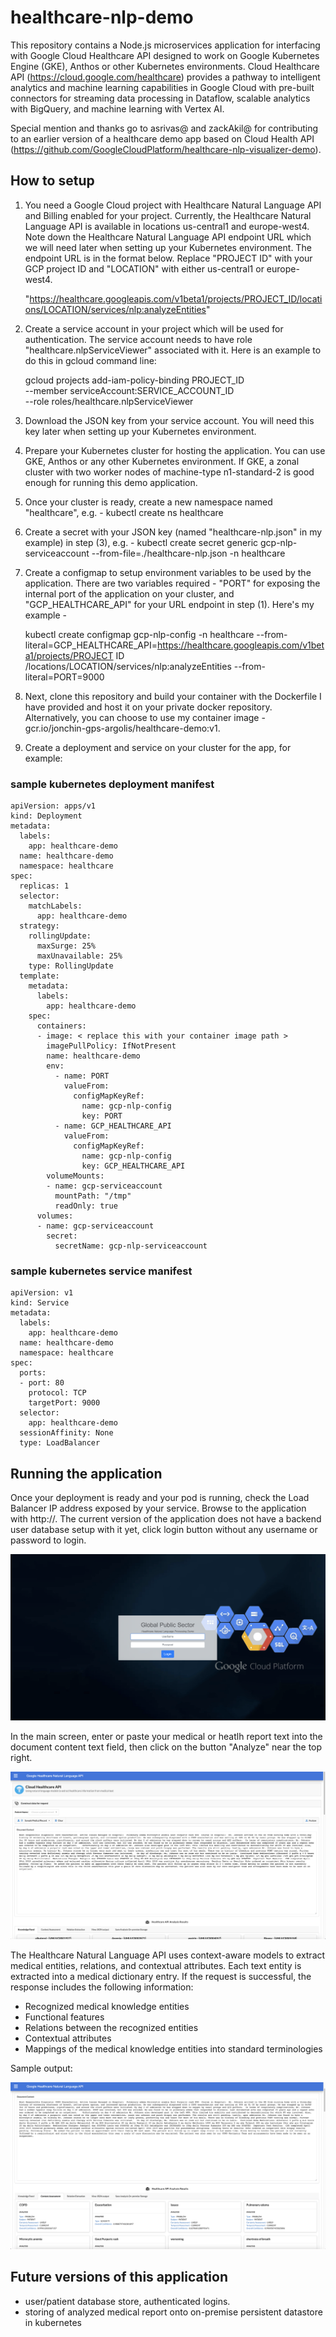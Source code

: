 # healthcare-nlp-demo

This repository contains a Node.js microservices application for interfacing with Google Cloud Healthcare API designed to work on Google Kubernetes Engine (GKE), Anthos or other Kubernetes environments. Cloud Healthcare API (https://cloud.google.com/healthcare) provides a pathway to intelligent analytics and machine learning capabilities in Google Cloud with pre-built connectors for streaming data processing in Dataflow, scalable analytics with BigQuery, and machine learning with Vertex AI.

Special mention and thanks go to asrivas@ and zackAkil@ for contributing to an earlier version of a healthcare demo app based on Cloud Health API (https://github.com/GoogleCloudPlatform/healthcare-nlp-visualizer-demo).

## How to setup

1. You need a Google Cloud project with Healthcare Natural Language API and Billing enabled for your project. Currently, the Healthcare Natural Language API is available in locations us-central1 and europe-west4. Note down the Healthcare Natural Language API endpoint URL which we will need later when setting up your Kubernetes environment. The endpoint URL is in the format below. Replace "PROJECT ID" with your GCP project ID and "LOCATION" with either us-central1 or europe-west4.

   "https://healthcare.googleapis.com/v1beta1/projects/PROJECT_ID/locations/LOCATION/services/nlp:analyzeEntities"
   
   
2. Create a service account in your project which will be used for authentication. The service account needs to have role "healthcare.nlpServiceViewer" associated with it. Here is an example to do this in gcloud command line:

    gcloud projects add-iam-policy-binding PROJECT_ID \
        --member serviceAccount:SERVICE_ACCOUNT_ID \
        --role roles/healthcare.nlpServiceViewer
    
3. Download the JSON key from your service account. You will need this key later when setting up your Kubernetes environment.
4. Prepare your Kubernetes cluster for hosting the application. You can use GKE, Anthos or any other Kubernetes environment. If GKE, a zonal cluster with two worker nodes of machine-type n1-standard-2 is good enough for running this demo application.
5. Once your cluster is ready, create a new namespace named "healthcare", e.g. - kubectl create ns healthcare
6. Create a secret with your JSON key (named "healthcare-nlp.json" in my example) in step (3), e.g. - kubectl create secret generic gcp-nlp-serviceaccount --from-file=./healthcare-nlp.json -n healthcare
7. Create a configmap to setup environment variables to be used by the application. There are two variables required - "PORT" for exposing the internal port of the application on your cluster, and "GCP_HEALTHCARE_API" for your URL endpoint in step (1). Here's my example - 

    kubectl create configmap gcp-nlp-config -n healthcare --from-literal=GCP_HEALTHCARE_API=https://healthcare.googleapis.com/v1beta1/projects/PROJECT ID /locations/LOCATION/services/nlp:analyzeEntities --from-literal=PORT=9000

8. Next, clone this repository and build your container with the Dockerfile I have provided and host it on your private docker repository. Alternatively, you can choose to use my container image - gcr.io/jonchin-gps-argolis/healthcare-demo:v1.
9. Create a deployment and service on your cluster for the app, for example:

### sample kubernetes deployment manifest

    apiVersion: apps/v1
    kind: Deployment
    metadata:
      labels:
        app: healthcare-demo
      name: healthcare-demo
      namespace: healthcare
    spec:
      replicas: 1
      selector:
        matchLabels:
          app: healthcare-demo
      strategy:
        rollingUpdate:
          maxSurge: 25%
          maxUnavailable: 25%
        type: RollingUpdate
      template:
        metadata:
          labels:
            app: healthcare-demo
        spec:
          containers:
          - image: < replace this with your container image path >
            imagePullPolicy: IfNotPresent
            name: healthcare-demo
            env:
              - name: PORT
                valueFrom:
                  configMapKeyRef:
                    name: gcp-nlp-config
                    key: PORT
              - name: GCP_HEALTHCARE_API
                valueFrom:
                  configMapKeyRef:
                    name: gcp-nlp-config
                    key: GCP_HEALTHCARE_API
            volumeMounts:
            - name: gcp-serviceaccount
              mountPath: "/tmp"
              readOnly: true
          volumes:
          - name: gcp-serviceaccount
            secret:
              secretName: gcp-nlp-serviceaccount

           
### sample kubernetes service manifest

    apiVersion: v1
    kind: Service
    metadata:
      labels:
        app: healthcare-demo
      name: healthcare-demo
      namespace: healthcare
    spec:
      ports:
      - port: 80
        protocol: TCP
        targetPort: 9000
      selector:
        app: healthcare-demo
      sessionAffinity: None
      type: LoadBalancer

## Running the application

Once your deployment is ready and your pod is running, check the Load Balancer IP address exposed by your service. Browse to the application with http://<load balancer IP address>. The current version of the application does not have a backend user database setup with it yet, click login button without any username or password to login.
  

   ![screencast](/assets/images/healthcare-app-screenshot-1.png)
  
In the main screen, enter or paste your medical or heatlh report text into the document content text field, then click on the button "Analyze" near the top right.
   
   ![screencast](/assets/images/healthcare-app-screenshot-2.png)
   
The Healthcare Natural Language API uses context-aware models to extract medical entities, relations, and contextual attributes. Each text entity is extracted into a medical dictionary entry. If the request is successful, the response includes the following information:

- Recognized medical knowledge entities
- Functional features
- Relations between the recognized entities
- Contextual attributes
- Mappings of the medical knowledge entities into standard terminologies
   
Sample output:
   
   ![screencast](/assets/images/healthcare-app-screenshot-3.png)

## Future versions of this application
   
- user/patient database store, authenticated logins.
- storing of analyzed medical report onto on-premise persistent datastore in kubernetes
